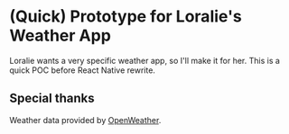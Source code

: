 # (Quick) Prototype for Loralie's Weather App
Loralie wants a very specific weather app, so I'll make it for her.
This is a quick POC before React Native rewrite.

## Special thanks
Weather data provided by [OpenWeather](https://home.openweathermap.org/).
